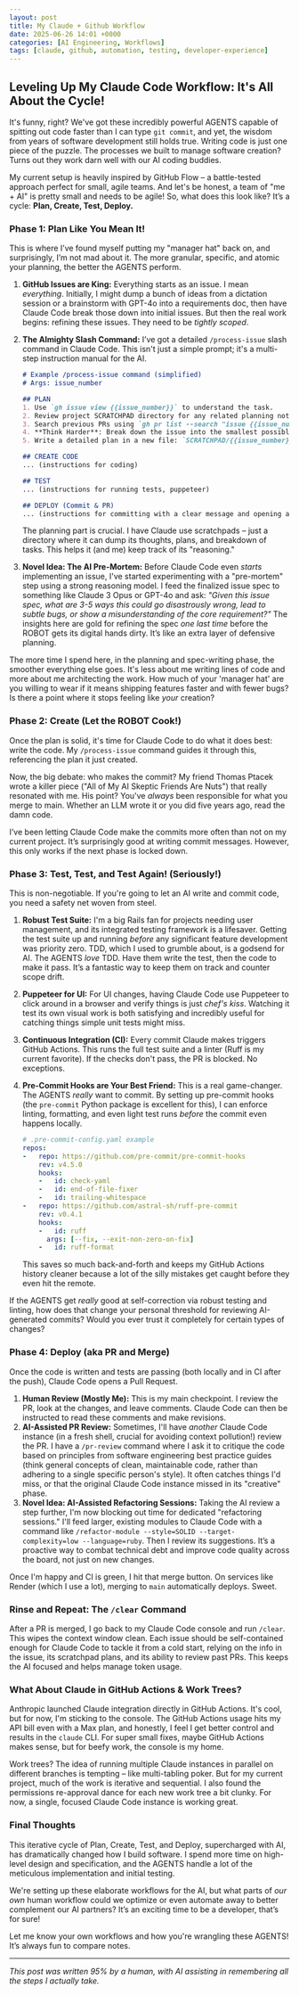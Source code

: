 ```yaml
---
layout: post
title: My Claude + Github Workflow
date: 2025-06-26 14:01 +0000
categories: [AI Engineering, Workflows]
tags: [claude, github, automation, testing, developer-experience]
---
```


## Leveling Up My Claude Code Workflow: It's All About the Cycle!

It's funny, right? We've got these incredibly powerful AGENTS capable of spitting out code faster than I can type `git commit`, and yet, the wisdom from years of software development still holds true. Writing code is just one piece of the puzzle. The processes we built to manage software creation? Turns out they work darn well with our AI coding buddies.

My current setup is heavily inspired by GitHub Flow – a battle-tested approach perfect for small, agile teams. And let's be honest, a team of "me + AI" is pretty small and needs to be agile! So, what does this look like? It’s a cycle: **Plan, Create, Test, Deploy.**

### Phase 1: Plan Like You Mean It!

This is where I’ve found myself putting my "manager hat" back on, and surprisingly, I’m not mad about it. The more granular, specific, and atomic your planning, the better the AGENTS perform.

1.  **GitHub Issues are King:** Everything starts as an issue. I mean *everything*. Initially, I might dump a bunch of ideas from a dictation session or a brainstorm with GPT-4o into a requirements doc, then have Claude Code break those down into initial issues. But then the real work begins: refining these issues. They need to be *tightly scoped*.
2.  **The Almighty Slash Command:** I’ve got a detailed `/process-issue` slash command in Claude Code. This isn't just a simple prompt; it's a multi-step instruction manual for the AI.

    ```markdown
    # Example /process-issue command (simplified)
    # Args: issue_number

    ## PLAN
    1. Use `gh issue view {{issue_number}}` to understand the task.
    2. Review project SCRATCHPAD directory for any related planning notes or previous attempts for this issue.
    3. Search previous PRs using `gh pr list --search "issue {{issue_number}}"` for context.
    4. **Think Harder**: Break down the issue into the smallest possible atomic tasks.
    5. Write a detailed plan in a new file: `SCRATCHPAD/{{issue_number}}-plan.md`. Include a link to the GitHub issue.

    ## CREATE CODE
    ... (instructions for coding)

    ## TEST
    ... (instructions for running tests, puppeteer)

    ## DEPLOY (Commit & PR)
    ... (instructions for committing with a clear message and opening a PR)
    ```
    The planning part is crucial. I have Claude use scratchpads – just a directory where it can dump its thoughts, plans, and breakdown of tasks. This helps it (and me) keep track of its "reasoning."

3.  **Novel Idea: The AI Pre-Mortem:** Before Claude Code even *starts* implementing an issue, I've started experimenting with a "pre-mortem" step using a strong reasoning model. I feed the finalized issue spec to something like Claude 3 Opus or GPT-4o and ask: *"Given this issue spec, what are 3-5 ways this could go disastrously wrong, lead to subtle bugs, or show a misunderstanding of the core requirement?"* The insights here are gold for refining the spec *one last time* before the ROBOT gets its digital hands dirty. It’s like an extra layer of defensive planning.

The more time I spend here, in the planning and spec-writing phase, the smoother everything else goes. It's less about me writing lines of code and more about me architecting the work. How much of your 'manager hat' are you willing to wear if it means shipping features faster and with fewer bugs? Is there a point where it stops feeling like *your* creation?

### Phase 2: Create (Let the ROBOT Cook!)

Once the plan is solid, it's time for Claude Code to do what it does best: write the code. My `/process-issue` command guides it through this, referencing the plan it just created.

Now, the big debate: who makes the commit? My friend Thomas Ptacek wrote a killer piece ("All of My AI Skeptic Friends Are Nuts") that really resonated with me. His point? You've *always* been responsible for what you merge to main. Whether an LLM wrote it or you did five years ago, read the damn code.

I’ve been letting Claude Code make the commits more often than not on my current project. It’s surprisingly good at writing commit messages. However, this only works if the next phase is locked down.

### Phase 3: Test, Test, and Test Again! (Seriously!)

This is non-negotiable. If you're going to let an AI write and commit code, you need a safety net woven from steel.

1.  **Robust Test Suite:** I'm a big Rails fan for projects needing user management, and its integrated testing framework is a lifesaver. Getting the test suite up and running *before* any significant feature development was priority zero. TDD, which I used to grumble about, is a godsend for AI. The AGENTS *love* TDD. Have them write the test, then the code to make it pass. It’s a fantastic way to keep them on track and counter scope drift.
2.  **Puppeteer for UI:** For UI changes, having Claude Code use Puppeteer to click around in a browser and verify things is just *chef's kiss*. Watching it test its own visual work is both satisfying and incredibly useful for catching things simple unit tests might miss.
3.  **Continuous Integration (CI):** Every commit Claude makes triggers GitHub Actions. This runs the full test suite and a linter (Ruff is my current favorite). If the checks don't pass, the PR is blocked. No exceptions.
4.  **Pre-Commit Hooks are Your Best Friend:** This is a real game-changer. The AGENTS *really* want to commit. By setting up pre-commit hooks (the `pre-commit` Python package is excellent for this), I can enforce linting, formatting, and even light test runs *before* the commit even happens locally.

    ```yaml
    # .pre-commit-config.yaml example
    repos:
    -   repo: https://github.com/pre-commit/pre-commit-hooks
        rev: v4.5.0
        hooks:
        -   id: check-yaml
        -   id: end-of-file-fixer
        -   id: trailing-whitespace
    -   repo: https://github.com/astral-sh/ruff-pre-commit
        rev: v0.4.1
        hooks:
        -   id: ruff
          args: [--fix, --exit-non-zero-on-fix]
        -   id: ruff-format
    ```
    This saves so much back-and-forth and keeps my GitHub Actions history cleaner because a lot of the silly mistakes get caught before they even hit the remote.

If the AGENTS get *really* good at self-correction via robust testing and linting, how does that change your personal threshold for reviewing AI-generated commits? Would you ever trust it completely for certain types of changes?

### Phase 4: Deploy (aka PR and Merge)

Once the code is written and tests are passing (both locally and in CI after the push), Claude Code opens a Pull Request.

1.  **Human Review (Mostly Me):** This is my main checkpoint. I review the PR, look at the changes, and leave comments. Claude Code can then be instructed to read these comments and make revisions.
2.  **AI-Assisted PR Review:** Sometimes, I'll have *another* Claude Code instance (in a fresh shell, crucial for avoiding context pollution!) review the PR. I have a `/pr-review` command where I ask it to critique the code based on principles from software engineering best practice guides (think general concepts of clean, maintainable code, rather than adhering to a single specific person's style). It often catches things I'd miss, or that the original Claude Code instance missed in its "creative" phase.
3.  **Novel Idea: AI-Assisted Refactoring Sessions:** Taking the AI review a step further, I'm now blocking out time for dedicated "refactoring sessions." I'll feed larger, existing modules to Claude Code with a command like `/refactor-module --style=SOLID --target-complexity=low --language=ruby`. Then I review its suggestions. It’s a proactive way to combat technical debt and improve code quality across the board, not just on new changes.

Once I'm happy and CI is green, I hit that merge button. On services like Render (which I use a lot), merging to `main` automatically deploys. Sweet.

### Rinse and Repeat: The `/clear` Command

After a PR is merged, I go back to my Claude Code console and run `/clear`. This wipes the context window clean. Each issue should be self-contained enough for Claude Code to tackle it from a cold start, relying on the info in the issue, its scratchpad plans, and its ability to review past PRs. This keeps the AI focused and helps manage token usage.

### What About Claude in GitHub Actions & Work Trees?

Anthropic launched Claude integration directly in GitHub Actions. It's cool, but for now, I'm sticking to the console. The GitHub Actions usage hits my API bill even with a Max plan, and honestly, I feel I get better control and results in the `claude` CLI. For super small fixes, maybe GitHub Actions makes sense, but for beefy work, the console is my home.

Work trees? The idea of running multiple Claude instances in parallel on different branches is tempting – like multi-tabling poker. But for my current project, much of the work is iterative and sequential. I also found the permissions re-approval dance for each new work tree a bit clunky. For now, a single, focused Claude Code instance is working great.

### Final Thoughts

This iterative cycle of Plan, Create, Test, and Deploy, supercharged with AI, has dramatically changed how I build software. I spend more time on high-level design and specification, and the AGENTS handle a lot of the meticulous implementation and initial testing.

We're setting up these elaborate workflows for the AI, but what parts of *our own* human workflow could we optimize or even automate away to better complement our AI partners? It’s an exciting time to be a developer, that’s for sure!

Let me know your own workflows and how you're wrangling these AGENTS! It’s always fun to compare notes.

---
*This post was written 95% by a human, with AI assisting in remembering all the steps I actually take.*
